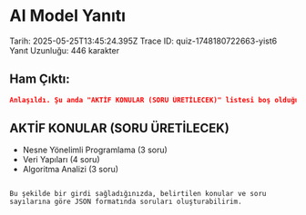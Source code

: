 # AI Model Yanıtı

Tarih: 2025-05-25T13:45:24.395Z
Trace ID: quiz-1748180722663-yist6
Yanıt Uzunluğu: 446 karakter

## Ham Çıktı:
```json
Anlaşıldı. Şu anda "AKTİF KONULAR (SORU ÜRETİLECEK)" listesi boş olduğu için soru üretemiyorum. Lütfen soru üretilecek konuları ve her konu için istenen soru sayısını belirtin. Örneğin:

```
## AKTİF KONULAR (SORU ÜRETİLECEK)
- Nesne Yönelimli Programlama (3 soru)
- Veri Yapıları (4 soru)
- Algoritma Analizi (3 soru)
```

Bu şekilde bir girdi sağladığınızda, belirtilen konular ve soru sayılarına göre JSON formatında soruları oluşturabilirim.

```
